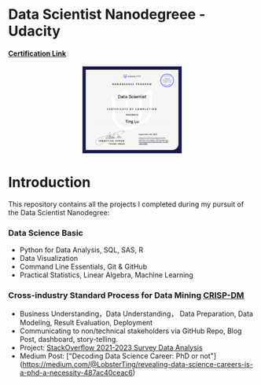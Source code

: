 # Data Scientist Nanodegreee - Udacity
#### [Certification Link](https://graduation.udacity.com/confirm/e/53f81a96-3650-11ee-b04a-ef88f7ab86f6)

<div align="center">
  <img src="https://github.com/Ting-DS/Data-Scientist-Nanodegreee-Udacity/blob/main/certification.png" width="40%">
</div>

# Introduction
This repository contains all the projects I completed during my pursuit of the Data Scientist Nanodegree:
### Data Science Basic
 - Python for Data Analysis, SQL, SAS, R
 - Data Visualization
 - Command Line Essentials, Git & GitHub
 - Practical Statistics, Linear Algebra, Machine Learning
### Cross-industry Standard Process for Data Mining [CRISP-DM](https://en.wikipedia.org/wiki/Cross-industry_standard_process_for_data_mining)
 - Business Understanding，Data Understanding， Data Preparation, Data Modeling, Result Evaluation, Deployment
 - Communicating to non/technical stakeholders via GitHub Repo, Blog Post, dashboard, story-telling.
 - Project: [StackOverflow 2021-2023 Survey Data Analysis](https://github.com/Ting-DS/Data-Scientist-Nanodegreee-Udacity/tree/main/StackOverflow_Survey_Insights)
 - Medium Post: ["Decoding Data Science Career: PhD or not"] (https://medium.com/@LobsterTing/revealing-data-science-careers-is-a-phd-a-necessity-487ac40ceac6)
